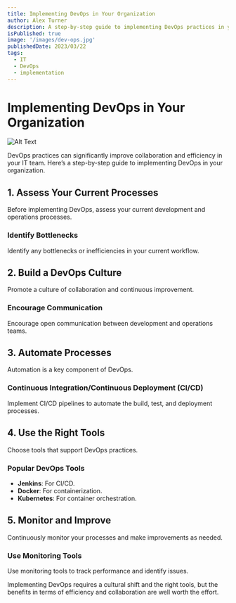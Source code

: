 ```yaml
---
title: Implementing DevOps in Your Organization
author: Alex Turner
description: A step-by-step guide to implementing DevOps practices in your organization.
isPublished: true
image: '/images/dev-ops.jpg'
publishedDate: 2023/03/22
tags:
  - IT
  - DevOps
  - implementation
---
```


# Implementing DevOps in Your Organization

![Alt Text](/images/dev-ops.jpg)

DevOps practices can significantly improve collaboration and efficiency in your IT team. Here’s a step-by-step guide to implementing DevOps in your organization.

## 1. Assess Your Current Processes

Before implementing DevOps, assess your current development and operations processes.

### Identify Bottlenecks

Identify any bottlenecks or inefficiencies in your current workflow.

## 2. Build a DevOps Culture

Promote a culture of collaboration and continuous improvement.

### Encourage Communication

Encourage open communication between development and operations teams.

## 3. Automate Processes

Automation is a key component of DevOps.

### Continuous Integration/Continuous Deployment (CI/CD)

Implement CI/CD pipelines to automate the build, test, and deployment processes.

## 4. Use the Right Tools

Choose tools that support DevOps practices.

### Popular DevOps Tools

- **Jenkins**: For CI/CD.
- **Docker**: For containerization.
- **Kubernetes**: For container orchestration.

## 5. Monitor and Improve

Continuously monitor your processes and make improvements as needed.

### Use Monitoring Tools

Use monitoring tools to track performance and identify issues.

Implementing DevOps requires a cultural shift and the right tools, but the benefits in terms of efficiency and collaboration are well worth the effort.
